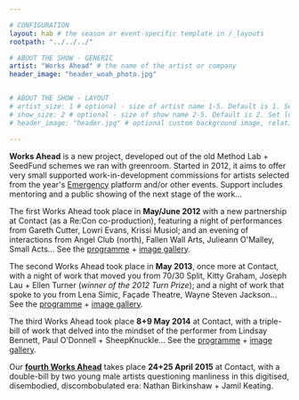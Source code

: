 ```yaml
---

# CONFIGURATION
layout: hab # the season or event-specific template in /_layouts
rootpath: "../../../"

# ABOUT THE SHOW - GENERIC
artist: "Works Ahead" # the name of the artist or company
header_image: "header_woah_photo.jpg"   


# ABOUT THE SHOW - LAYOUT
# artist_size: 1 # optional - size of artist name 1-5. Default is 1. Set longer names to lower values
# show_size: 2 # optional - size of show name 2-5. Default is 2. Set longer names to lower values
# header_image: "header.jpg" # optional custom background image, relative to current page

---
```


**Works Ahead** is a new project, developed out of the old Method Lab + SeedFund schemes we ran with greenroom. Started in 2012, it aims to offer very small supported work-in-development commissions for artists selected from the year's [Emergency](/hab/emergency) platform and/or other events. Support includes mentoring and a public showing of the next stage of the work…       
        
The first Works Ahead took place in **May/June 2012** with a new partnership at Contact (as a Re:Con co-production), featuring a night of performances from Gareth Cutter, Lowri Evans, Krissi Musiol; and an evening of interactions from Angel Club (north), Fallen Wall Arts, Julieann O'Malley, Small Acts… See the [programme](/archive/2012-woah) + [image gallery](/galleries/2012-woah).        
        
The second Works Ahead took place in **May 2013**, once more at Contact, with a night of work that moved you from 70/30 Split, Kitty Graham, Joseph Lau + Ellen Turner (*winner of the 2012 Turn Prize*); and a night of work that spoke to you from Lena Simic, Façade Theatre, Wayne Steven Jackson… See the [programme](/archive/2013-worksahead) + [image gallery](/galleries/2013-woah).        
       
The third Works Ahead took place **8+9 May 2014** at Contact, with a triple-bill of work that delved into the mindset of the performer from Lindsay Bennett, Paul O’Donnell + SheepKnuckle… See the [programme](/archive/2014-worksahead) + [image gallery](/galleries/2014-woah).        
        
Our **[fourth Works Ahead](/current/2015-worksahead)** takes place **24+25 April 2015** at Contact, with a double-bill by two young male artists questioning manliness in this digitised, disembodied, discombobulated era: Nathan Birkinshaw + Jamil Keating.
